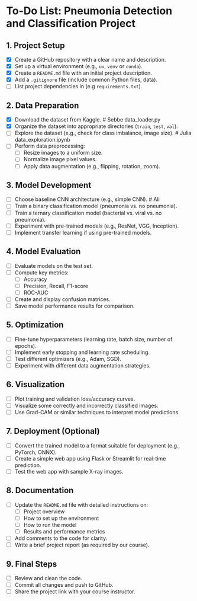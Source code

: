 # **To-Do List: Pneumonia Detection and Classification Project**

## **1. Project Setup**
- [X] Create a GitHub repository with a clear name and description.
- [X] Set up a virtual environment (e.g., `uv`, `venv` or `conda`).
- [X] Create a `README.md` file with an initial project description.
- [X] Add a `.gitignore` file (include common Python files, data).
- [ ] List project dependencies in (e.g `requirements.txt`).

## **2. Data Preparation**
- [X] Download the dataset from Kaggle. # Sebbe data_loader.py
- [X] Organize the dataset into appropriate directories (`train`, `test`, `val`).
- [ ] Explore the dataset (e.g., check for class imbalance, image size). # Julia data_exploration.ipynb
- [ ] Perform data preprocessing: 
  - [ ] Resize images to a uniform size.
  - [ ] Normalize image pixel values.
  - [ ] Apply data augmentation (e.g., flipping, rotation, zoom).

## **3. Model Development**
- [ ] Choose baseline CNN architecture (e.g., simple CNN). # Ali
- [ ] Train a binary classification model (pneumonia vs. no pneumonia).
- [ ] Train a ternary classification model (bacterial vs. viral vs. no pneumonia).
- [ ] Experiment with pre-trained models (e.g., ResNet, VGG, Inception).
- [ ] Implement transfer learning if using pre-trained models.

## **4. Model Evaluation**
- [ ] Evaluate models on the test set.
- [ ] Compute key metrics:
  - [ ] Accuracy
  - [ ] Precision, Recall, F1-score
  - [ ] ROC-AUC
- [ ] Create and display confusion matrices.
- [ ] Save model performance results for comparison.

## **5. Optimization**
- [ ] Fine-tune hyperparameters (learning rate, batch size, number of epochs).
- [ ] Implement early stopping and learning rate scheduling.
- [ ] Test different optimizers (e.g., Adam, SGD).
- [ ] Experiment with different data augmentation strategies.

## **6. Visualization**
- [ ] Plot training and validation loss/accuracy curves.
- [ ] Visualize some correctly and incorrectly classified images.
- [ ] Use Grad-CAM or similar techniques to interpret model predictions.

## **7. Deployment (Optional)**
- [ ] Convert the trained model to a format suitable for deployment (e.g., PyTorch, ONNX).
- [ ] Create a simple web app using Flask or Streamlit for real-time prediction.
- [ ] Test the web app with sample X-ray images.

## **8. Documentation**
- [ ] Update the `README.md` file with detailed instructions on:
  - [ ] Project overview
  - [ ] How to set up the environment
  - [ ] How to run the model
  - [ ] Results and performance metrics
- [ ] Add comments to the code for clarity.
- [ ] Write a brief project report (as required by our course).

## **9. Final Steps**
- [ ] Review and clean the code.
- [ ] Commit all changes and push to GitHub.
- [ ] Share the project link with your course instructor.
